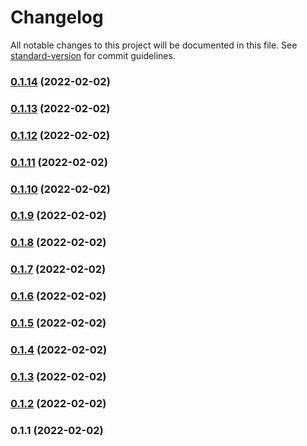 # Changelog

All notable changes to this project will be documented in this file. See [standard-version](https://github.com/conventional-changelog/standard-version) for commit guidelines.

### [0.1.14](https://github.com/rishi-garg-habilelabs/cogent-internal/compare/v0.1.13...v0.1.14) (2022-02-02)

### [0.1.13](https://github.com/rishi-garg-habilelabs/cogent-internal/compare/v0.1.12...v0.1.13) (2022-02-02)

### [0.1.12](https://github.com/rishi-garg-habilelabs/cogent-internal/compare/v0.1.11...v0.1.12) (2022-02-02)

### [0.1.11](https://github.com/rishi-garg-habilelabs/cogent-internal/compare/v0.1.10...v0.1.11) (2022-02-02)

### [0.1.10](https://github.com/rishi-garg-habilelabs/cogent-internal/compare/v0.1.9...v0.1.10) (2022-02-02)

### [0.1.9](https://github.com/rishi-garg-habilelabs/cogent-internal/compare/v0.1.8...v0.1.9) (2022-02-02)

### [0.1.8](https://github.com/rishi-garg-habilelabs/cogent-internal/compare/v0.1.7...v0.1.8) (2022-02-02)

### [0.1.7](https://github.com/rishi-garg-habilelabs/cogent-internal/compare/v0.1.6...v0.1.7) (2022-02-02)

### [0.1.6](https://github.com/rishi-garg-habilelabs/cogent-internal/compare/v0.1.5...v0.1.6) (2022-02-02)

### [0.1.5](https://github.com/rishi-garg-habilelabs/cogent-internal/compare/v0.1.4...v0.1.5) (2022-02-02)

### [0.1.4](https://github.com/rishi-garg-habilelabs/cogent-internal/compare/v0.1.3...v0.1.4) (2022-02-02)

### [0.1.3](https://github.com/rishi-garg-habilelabs/cogent-internal/compare/v0.1.2...v0.1.3) (2022-02-02)

### [0.1.2](https://github.com/rishi-garg-habilelabs/cogent-internal/compare/v0.1.1...v0.1.2) (2022-02-02)

### 0.1.1 (2022-02-02)
